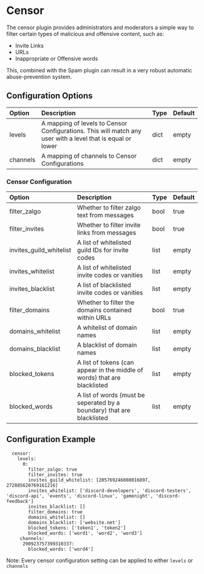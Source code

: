# Censor

The censor plugin provides administrators and moderators a simple way to filter certain types of malicious and offensive content, such as:

* Invite Links
* URLs
* Inappropriate or Offensive words

This, combined with the Spam plugin can result in a very robust automatic abuse-prevention system.

## Configuration Options

| Option | Description | Type | Default |
| :--- | :--- | :--- | :--- |
| levels | A mapping of levels to Censor Configurations. This will match any user with a level that is equal or lower | dict | empty |
| channels | A mapping of channels to Censor Configurations | dict | empty |

### Censor Configuration

| Option | Description | Type | Default |
| :--- | :--- | :--- | :--- |
| filter\_zalgo | Whether to filter zalgo text from messages | bool | true |
| filter\_invites | Whether to filter invite links from messages | bool | true |
| invites\_guild\_whitelist | A list of whitelisted guild IDs for invite codes | list | empty |
| invites\_whitelist | A list of whitelisted invite codes or vanities | list | empty |
| invites\_blacklist | A list of blacklisted invite codes or vanities | list | empty |
| filter\_domains | Whether to filter the domains contained within URLs | bool | true |
| domains\_whitelist | A whitelist of domain names | list | empty |
| domains\_blacklist | A blacklist of domain names | list | empty |
| blocked\_tokens | A list of tokens \(can appear in the middle of words\) that are blacklisted | list | empty |
| blocked\_words | A list of words \(must be seperated by a boundary\) that are blacklisted | list | empty |

## Configuration Example

```text
  censor:
    levels:
      0:
        filter_zalgo: true
        filter_invites: true
        invites_guild_whitelist: [205769246008016897, 272885620769161216]
        invites_whitelist: ['discord-developers', 'discord-testers', 'discord-api', 'events', 'discord-linux', 'gamenight', 'discord-feedback']
        invites_blacklist: []
        filter_domains: true
        domains_whitelist: []
        domains_blacklist: ['website.net']
        blocked_tokens: ['token1', 'token2']
        blocked_words: ['word1', 'word2', 'word3']
     channels:
      290923757399310337:
        blocked_words: ['word4']
```

Note: Every censor configuration setting can be applied to either `levels` or `channels`

